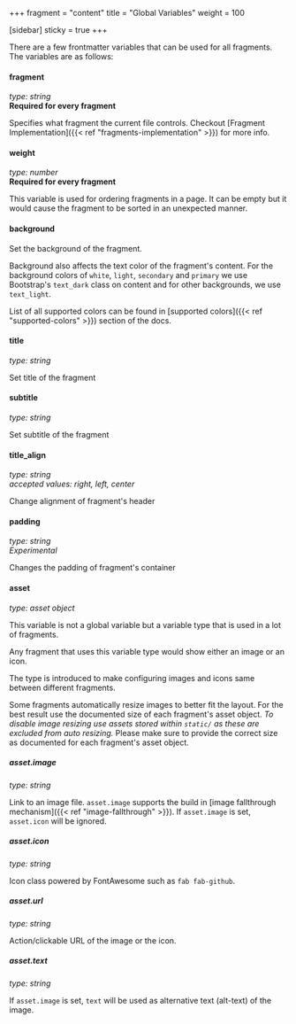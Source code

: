 +++
fragment = "content"
title = "Global Variables"
weight = 100

[sidebar]
  sticky = true
+++

There are a few frontmatter variables that can be used for all fragments. The
variables are as follows:

#### fragment
*type: string*  
**Required for every fragment**

Specifies what fragment the current file controls. Checkout [Fragment Implementation]({{< ref "fragments-implementation" >}}) for more info.

#### weight
*type: number*  
**Required for every fragment**

This variable is used for ordering fragments in a page. It can be empty but it would cause the fragment to be sorted in an unexpected manner.

#### background
Set the background of the fragment.

Background also affects the text color of the fragment's content.
For the background colors of `white`, `light`, `secondary` and `primary` we use Bootstrap's `text_dark` class on content and for other backgrounds, we use `text_light`.

List of all supported colors can be found in [supported colors]({{< ref "supported-colors" >}}) section of the docs.

#### title
*type: string*

Set title of the fragment

#### subtitle
*type: string*

Set subtitle of the fragment

#### title_align
*type: string*  
*accepted values: right, left, center*

Change alignment of fragment's header

#### padding
*type: string*  
*Experimental* 

Changes the padding of fragment's container

#### asset
*type: asset object*

This variable is not a global variable but a variable type that is used in a lot of fragments.

Any fragment that uses this variable type would show either an image or an icon.

The type is introduced to make configuring images and icons same between different fragments.

Some fragments automatically resize images to better fit the layout. For the best result use the documented size of each fragment's asset object.
*To disable image resizing use assets stored within `static/` as these are excluded from auto resizing.*
Please make sure to provide the correct size as documented for each fragment's asset object.

##### asset.image
*type: string*

Link to an image file. `asset.image` supports the build in [image fallthrough mechanism]({{< ref "image-fallthrough" >}}).
If `asset.image` is set, `asset.icon` will be ignored.

##### asset.icon
*type: string*

Icon class powered by FontAwesome such as `fab fab-github`.

##### asset.url
*type: string*

Action/clickable URL of the image or the icon.

##### asset.text
*type: string*

If `asset.image` is set, `text` will be used as alternative text (alt-text) of the image.
